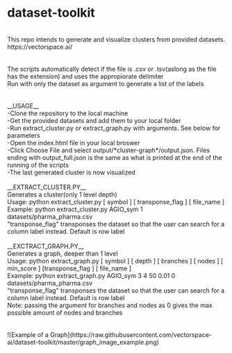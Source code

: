 # dataset-toolkit
<br/>
This repo intends to generate and visualize clusters from provided datasets.<br/>
https://vectorspace.ai/
<br/>
<br/>
<br/>
The scripts automatically detect if the file is .csv or .tsv(aslong as the file has the extension) and uses the appropiorate delimiter<br/>
Run with only the dataset as argument to generate a list of the labels<br/>
<br/>
<br/>
__USAGE__
<br/>
-Clone the repository to the local machine<br/>
-Get the provided datasets and add them to your local folder<br/>
-Run extract_cluster.py or extract_graph.py with arguments. See below for parameters<br/>
-Open the index.html file in your local broswer<br/>
-Click Choose File and select output/*cluster-graph*/output.json. Files ending with output_full.json is the same as what is printed at the end of the running of the scripts<br/>
-The last generated cluster is now visualized<br/>
<br/>
__EXTRACT_CLUSTER.PY__
<br/>
Generates a cluster(only 1 level depth)<br/>
Usage: python extract_cluster.py [ symbol ] [ transponse_flag ] [ file_name ]<br/>
Example: python extract_cluster.py AGIO_sym 1 datasets/pharma_pharma.csv<br/>
"transponse_flag" transponses the dataset so that the user can search for a column label instead. Default is row label<br/>
<br/>
__EXCTRACT_GRAPH.PY__
<br/>
Generates a graph, deeper than 1 level<br/>
Usage: python extract_graph.py [ symbol ] [ depth ] [ branches ] [ nodes ] [ min_score ] [transponse_flag ] [ file_name ]<br/>
Example: python extract_graph.py AGIO_sym 3 4 50 0.01 0 datasets/pharma_pharma.csv<br/>
"transponse_flag" transponses the dataset so that the user can search for a column label instead. Default is row label<br/>
Note: passing the argument for branches and nodes as 0 gives the max possible amount of nodes and branches<br/>
<br/>
<br/>
![Example of a Graph](https://raw.githubusercontent.com/vectorspace-ai/dataset-toolkit/master/graph_image_example.png)